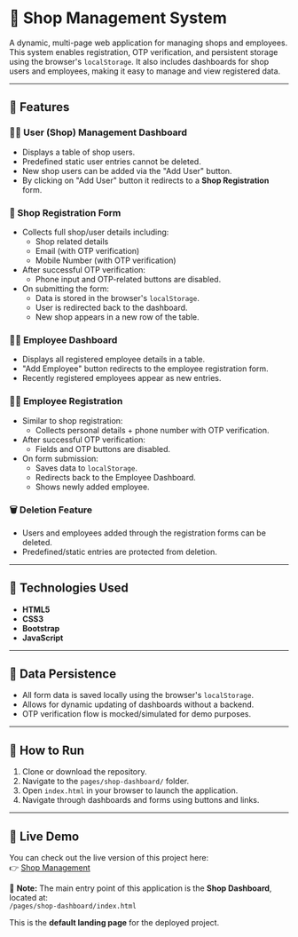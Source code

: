 # 🏪 Shop Management System

A dynamic, multi-page web application for managing shops and employees. This system enables registration, OTP verification, and persistent storage using the browser's `localStorage`. It also includes dashboards for shop users and employees, making it easy to manage and view registered data.

---

## 📌 Features

### 🧑‍💼 User (Shop) Management Dashboard
- Displays a table of shop users.
- Predefined static user entries cannot be deleted.
- New shop users can be added via the "Add User" button.
- By clicking on "Add User" button it redirects to a **Shop Registration** form.

### 📝 Shop Registration Form
- Collects full shop/user details including:
  - Shop related details
  - Email (with OTP verification)
  - Mobile Number (with OTP verification)
- After successful OTP verification:
  - Phone input and OTP-related buttons are disabled.
- On submitting the form:
  - Data is stored in the browser's `localStorage`.
  - User is redirected back to the dashboard.
  - New shop appears in a new row of the table.

### 👩‍💼 Employee Dashboard
- Displays all registered employee details in a table.
- "Add Employee" button redirects to the employee registration form.
- Recently registered employees appear as new entries.

### 👨‍🔧 Employee Registration
- Similar to shop registration:
  - Collects personal details + phone number with OTP verification.
- After successful OTP verification:
  - Fields and OTP buttons are disabled.
- On form submission:
  - Saves data to `localStorage`.
  - Redirects back to the Employee Dashboard.
  - Shows newly added employee.

### 🗑️ Deletion Feature
- Users and employees added through the registration forms can be deleted.
- Predefined/static entries are protected from deletion.

---

## 🧰 Technologies Used

- **HTML5**
- **CSS3**
- **Bootstrap**
- **JavaScript**

---

## 💾 Data Persistence

- All form data is saved locally using the browser's `localStorage`.
- Allows for dynamic updating of dashboards without a backend.
- OTP verification flow is mocked/simulated for demo purposes.

---

## 🚀 How to Run

1. Clone or download the repository.
2. Navigate to the `pages/shop-dashboard/` folder.
3. Open `index.html` in your browser to launch the application.
4. Navigate through dashboards and forms using buttons and links.

---

## 🚀 Live Demo

You can check out the live version of this project here:  
👉 [Shop Management](https://shopmanagement.netlify.app/pages/shop-dashboard/index.html)

📍 **Note:** The main entry point of this application is the **Shop Dashboard**, located at:  
`/pages/shop-dashboard/index.html`

This is the **default landing page** for the deployed project.
